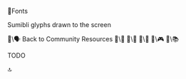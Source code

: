 📛Fonts

Sumibli glyphs
drawn to the screen

🔗\🗣️ Back to Community Resources
🔗\🧠
🔗\🌳
🔗\💬
🔗\🎮
🔗\📚

TODO

🔝

